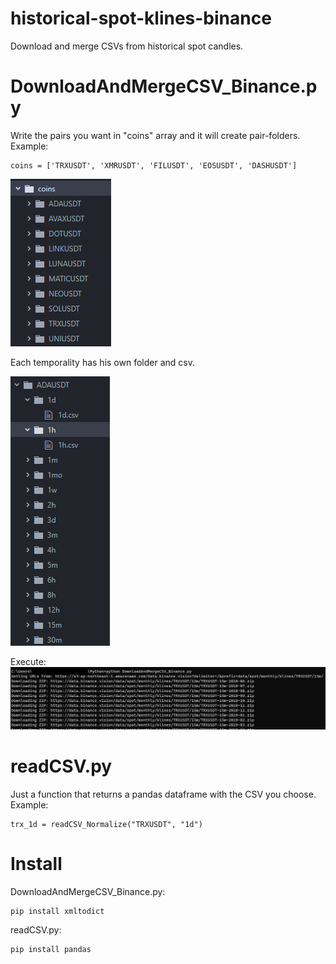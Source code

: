 # historical-spot-klines-binance
Download and merge CSVs from historical spot candles.

# DownloadAndMergeCSV_Binance.py
Write the pairs you want in "coins" array and it will create pair-folders.
Example:

    coins = ['TRXUSDT', 'XMRUSDT', 'FILUSDT', 'EOSUSDT', 'DASHUSDT']
    
![alt text](https://github.com/JBUinfo/historical-spot-klines-binance/blob/main/Images/CoinsFolder.png?raw=true)

Each temporality has his own folder and csv.

![alt text](https://github.com/JBUinfo/historical-spot-klines-binance/blob/main/Images/TempFolders.png?raw=true)

Execute:
![alt text](https://github.com/JBUinfo/historical-spot-klines-binance/blob/main/Images/ExecuteDownload.png?raw=true)

# readCSV.py
Just a function that returns a pandas dataframe with the CSV you choose.
Example:

    trx_1d = readCSV_Normalize("TRXUSDT", "1d")
    
# Install
DownloadAndMergeCSV_Binance.py:

    pip install xmltodict
    
readCSV.py:

    pip install pandas
    
